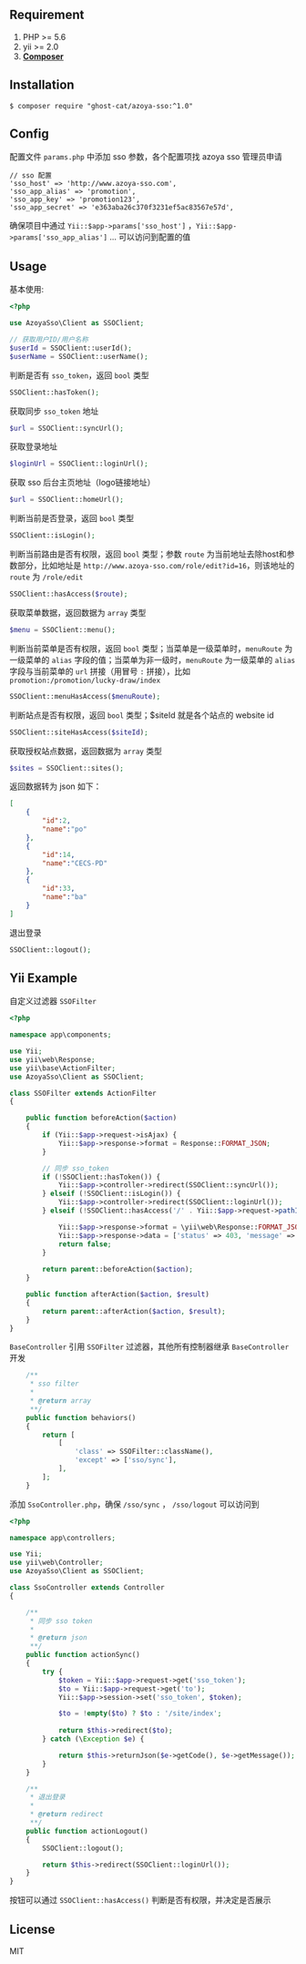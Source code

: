 ## Requirement

1. PHP >= 5.6
2. yii >= 2.0
3. **[Composer](https://getcomposer.org/)**

## Installation

```shell
$ composer require "ghost-cat/azoya-sso:^1.0"
```

## Config
配置文件 `params.php` 中添加 sso 参数，各个配置项找 azoya sso 管理员申请
```
// sso 配置
'sso_host' => 'http://www.azoya-sso.com',
'sso_app_alias' => 'promotion',
'sso_app_key' => 'promotion123',
'sso_app_secret' => 'e363aba26c370f3231ef5ac83567e57d',
```
确保项目中通过 `Yii::$app->params['sso_host']` ，`Yii::$app->params['sso_app_alias']` ... 可以访问到配置的值


## Usage

基本使用:

```php
<?php

use AzoyaSso\Client as SSOClient;

// 获取用户ID/用户名称
$userId = SSOClient::userId();
$userName = SSOClient::userName();
```



判断是否有 `sso_token`，返回 `bool` 类型

```php
SSOClient::hasToken();
```



获取同步 `sso_token` 地址

```php
$url = SSOClient::syncUrl();
```



获取登录地址

```php
$loginUrl = SSOClient::loginUrl();
```



获取 sso 后台主页地址（logo链接地址）

```php
$url = SSOClient::homeUrl();
```



判断当前是否登录，返回 `bool` 类型
```php
SSOClient::isLogin();
```



判断当前路由是否有权限，返回 `bool` 类型；参数 `route` 为当前地址去除host和参数部分，比如地址是 `http://www.azoya-sso.com/role/edit?id=16`，则该地址的`route` 为 `/role/edit`
```php
SSOClient::hasAccess($route);
```



获取菜单数据，返回数据为 `array` 类型
```php
$menu = SSOClient::menu();
```



判断当前菜单是否有权限，返回 `bool` 类型；当菜单是一级菜单时，`menuRoute` 为一级菜单的 `alias` 字段的值；当菜单为非一级时，`menuRoute` 为一级菜单的 `alias` 字段与当前菜单的 `url` 拼接（用冒号 `:` 拼接），比如 `promotion:/promotion/lucky-draw/index`
```php
SSOClient::menuHasAccess($menuRoute);
```



判断站点是否有权限，返回 `bool` 类型；$siteId 就是各个站点的 website id
```php
SSOClient::siteHasAccess($siteId);
```



获取授权站点数据，返回数据为 `array` 类型
```php
$sites = SSOClient::sites();
```
返回数据转为 json 如下：
```json
[
    {
        "id":2,
        "name":"po"
    },
    {
        "id":14,
        "name":"CECS-PD"
    },
    {
        "id":33,
        "name":"ba"
    }
]
```



退出登录
```php
SSOClient::logout();
```



## Yii Example

自定义过滤器 `SSOFilter`
```php
<?php

namespace app\components;

use Yii;
use yii\web\Response;
use yii\base\ActionFilter;
use AzoyaSso\Client as SSOClient;

class SSOFilter extends ActionFilter
{

    public function beforeAction($action)
    {
        if (Yii::$app->request->isAjax) {
            Yii::$app->response->format = Response::FORMAT_JSON;
        }

        // 同步 sso_token
        if (!SSOClient::hasToken()) {
            Yii::$app->controller->redirect(SSOClient::syncUrl());
        } elseif (!SSOClient::isLogin()) {
            Yii::$app->controller->redirect(SSOClient::loginUrl());
        } elseif (!SSOClient::hasAccess('/' . Yii::$app->request->pathInfo)) {

            Yii::$app->response->format = \yii\web\Response::FORMAT_JSON;
            Yii::$app->response->data = ['status' => 403, 'message' => '没有权限'];
            return false;
        }
        
        return parent::beforeAction($action);
    }

    public function afterAction($action, $result)
    {
        return parent::afterAction($action, $result);
    }
}
```




`BaseController` 引用 `SSOFilter` 过滤器，其他所有控制器继承 `BaseController` 开发
```php
    /**
     * sso filter
     *
     * @return array
     **/
    public function behaviors()
    {
        return [
            [
                'class' => SSOFilter::className(),
                'except' => ['sso/sync'],
            ],
        ];
    }
```



添加 `SsoController.php`，确保 `/sso/sync` ， `/sso/logout` 可以访问到
```php
<?php

namespace app\controllers;

use Yii;
use yii\web\Controller;
use AzoyaSso\Client as SSOClient;

class SsoController extends Controller
{

    /**
     * 同步 sso token
     *
     * @return json
     **/
    public function actionSync()
    {
        try {
            $token = Yii::$app->request->get('sso_token');
            $to = Yii::$app->request->get('to');
            Yii::$app->session->set('sso_token', $token);

            $to = !empty($to) ? $to : '/site/index';
            
            return $this->redirect($to);
        } catch (\Exception $e) {

            return $this->returnJson($e->getCode(), $e->getMessage());
        }
    }

    /**
     * 退出登录
     *
     * @return redirect
     **/
    public function actionLogout()
    {
        SSOClient::logout();

        return $this->redirect(SSOClient::loginUrl());
    }
}
```

按钮可以通过 `SSOClient::hasAccess()` 判断是否有权限，并决定是否展示



## License

MIT



